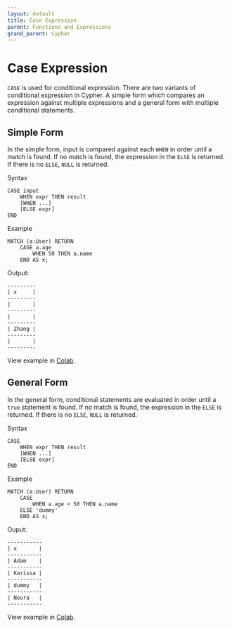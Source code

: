 ```yaml
---
layout: default
title: Case Expression
parent: Functions and Expressions 
grand_parent: Cypher
---
```


# Case Expression
`CASE` is used for conditional expression. There are two variants of conditional expression in Cypher. A simple form which compares an expression against multiple expressions and a general form with multiple conditional statements.

## Simple Form
In the simple form, input is compared against each `WHEN` in order until a match is found. If no match is found, the expression in the `ELSE` is returned. If there is no `ELSE`, `NULL` is returned.

Syntax
```
CASE input
    WHEN expr THEN result
    [WHEN ...]
    [ELSE expr]
END
```

Example
```
MATCH (a:User) RETURN 
    CASE a.age 
        WHEN 50 THEN a.name 
    END AS x;
```
Output:
```
---------
| x     |
---------
|       |
---------
|       |
---------
| Zhang |
---------
|       |
---------
```
View example in [Colab](https://colab.research.google.com/drive/1NcR-xL4Rb7nprgbvk6N2dIP30oqyUucm#scrollTo=8rdkQnwQOG2J).

## General Form
In the general form, conditional statements are evaluated in order until a `true` statement is found. If no match is found, the expression in the `ELSE` is returned. If there is no `ELSE`, `NULL` is returned.

Syntax
```
CASE
    WHEN expr THEN result
    [WHEN ...]
    [ELSE expr]
END
```

Example
```
MATCH (a:User) RETURN 
    CASE
        WHEN a.age < 50 THEN a.name 
    ELSE 'dummy'
    END AS x;
```
Ouput:
```
-----------
| x       |
-----------
| Adam    |
-----------
| Karissa |
-----------
| dummy   |
-----------
| Noura   |
-----------
```
View example in [Colab](https://colab.research.google.com/drive/1NcR-xL4Rb7nprgbvk6N2dIP30oqyUucm#scrollTo=8rdkQnwQOG2J).